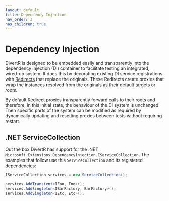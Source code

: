 ```yaml
---
layout: default
title: Dependency Injection
nav_order: 3
has_children: true
---
```


# Dependency Injection

DivertR is designed to be embedded easily and transparently into the dependency injection (DI) container to facilitate testing an integrated, wired-up system.
It does this by decorating existing DI service registrations with [Redirects](./Redirect.md) that replace the originals.
These Redirects create proxies that wrap the instances resolved from the originals as their default targets or *roots*.

By default Redirect proxies transparently forward calls to their roots and therefore, in this initial state, the behaviour of the DI system is unchanged.
Then specific parts of the system can be modified as required by dynamically updating and resetting proxies between tests without requiring restart.

## .NET ServiceCollection

Out the box DivertR has support for the .NET `Microsoft.Extensions.DependencyInjection.IServiceCollection`. The examples that follow use this `ServiceCollection` and its registered dependencies:

```csharp
IServiceCollection services = new ServiceCollection();

services.AddTransient<IFoo, Foo>();
services.AddSingleton<IBarFactory, BarFactory>();
services.AddSingleton<IEtc, Etc>();
```